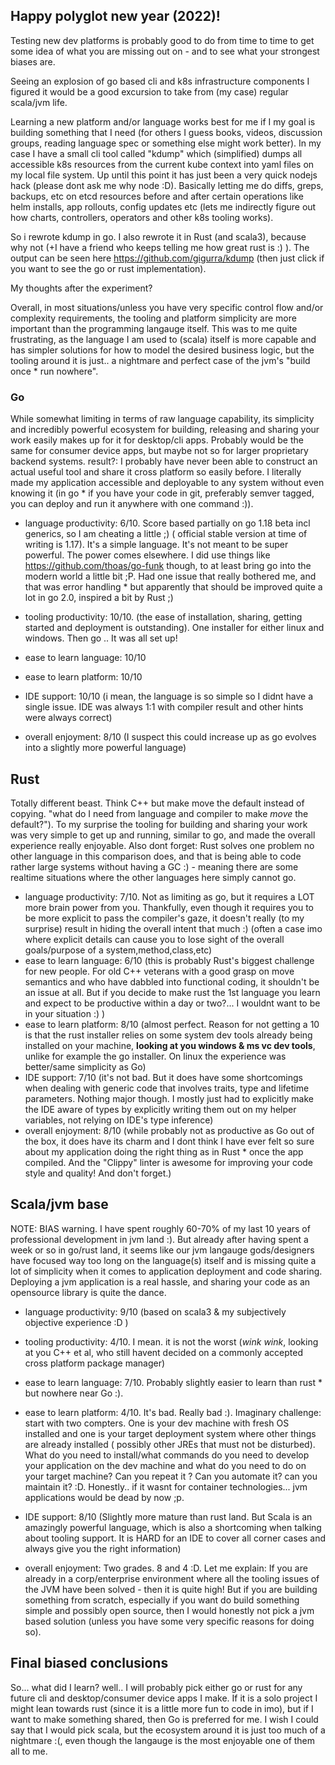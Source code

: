 ## Happy polyglot new year (2022)!

Testing new dev platforms is probably good to do from time to time to get some idea of what you are missing out on - and
to see what your strongest biases are.

Seeing an explosion of go based cli and k8s infrastructure components I figured it would be a good excursion to take
from (my case) regular scala/jvm life.

Learning a new platform and/or language works best for me if I my goal is building something that I need (for others I
guess books, videos, discussion groups, reading language spec or something else might work better). In my case I have a
small cli tool called "kdump" which (simplified) dumps all accessible k8s resources from the current kube context into
yaml files on my local file system. Up until this point it has just been a very quick nodejs hack (please dont ask me
why node :D). Basically letting me do diffs, greps, backups, etc on etcd resources before and after certain operations
like helm installs, app rollouts, config updates etc (lets me indirectly figure out how charts, controllers, operators
and other k8s tooling works).

So i rewrote kdump in go. I also rewrote it in Rust (and scala3), because why not (+I have a friend who keeps telling me
how great rust is :) ). The output can be seen here https://github.com/gigurra/kdump (then just click if you want to see
the go or rust implementation).

My thoughts after the experiment?

Overall, in most situations/unless you have very specific control flow and/or complexity requirements, the tooling and
platform simplicity are more important than the programming langauge itself. This was to me quite frustrating, as the
language I am used to (scala) itself is more capable and has simpler solutions for how to model the desired business
logic, but the tooling around it is just.. a nightmare and perfect case of the jvm's "build once * run nowhere".

### Go

While somewhat limiting in terms of raw language capability, its simplicity and incredibly powerful ecosystem for
building, releasing and sharing your work easily makes up for it for desktop/cli apps. Probably would be the same for
consumer device apps, but maybe not so for larger proprietary backend systems. result?: I probably have never been able
to construct an actual useful tool and share it cross platform so easily before. I literally made my application
accessible and deployable to any system without even knowing it (in go * if you have your code in git, preferably semver
tagged, you can deploy and run it anywhere with one command :)).

* language productivity: 6/10. Score based partially on go 1.18 beta incl generics, so I am cheating a little ;) (
  official stable version at time of writing is 1.17). It's a simple language. It's not meant to be super powerful. The
  power comes elsewhere. I did use things like https://github.com/thoas/go-funk though, to at least bring go into the
  modern world a little bit ;P. Had one issue that really bothered me, and that was error handling * but apparently that
  should be improved quite a lot in go 2.0, inspired a bit by Rust ;)
* tooling productivity: 10/10. (the ease of installation, sharing, getting started and deployment is outstanding). One
  installer for either linux and windows. Then go <cmd> <something>.. It was all set up!

* ease to learn language: 10/10
* ease to learn platform: 10/10
* IDE support: 10/10 (i mean, the language is so simple so I didnt have a single issue. IDE was always 1:1 with compiler
  result and other hints were always correct)
* overall enjoyment: 8/10 (I suspect this could increase up as go evolves into a slightly more powerful language)

## Rust

Totally different beast. Think C++ but make move the default instead of copying. "what do I need from language and
compiler to make *move* the default?"). To my surprise the tooling for building and sharing your work was very simple to
get up and running, similar to go, and made the overall experience really enjoyable. Also dont forget: Rust solves one
problem no other language in this comparison does, and that is being able to code rather large systems without having a
GC :) - meaning there are some realtime situations where the other languages here simply cannot go.

* language productivity: 7/10. Not as limiting as go, but it requires a LOT more brain power from you. Thankfully, even
  though it requires you to be more explicit to pass the compiler's gaze, it doesn't really (to my surprise) result in
  hiding the overall intent that much :) (often a case imo where explicit details can cause you to lose sight of the
  overall goals/purpose of a system,method,class,etc)
* ease to learn language: 6/10 (this is probably Rust's biggest challenge for new people. For old C++ veterans with a
  good grasp on move semantics and who have dabbled into functional coding, it shouldn't be an issue at all. But if you
  decide to make rust the 1st language you learn and expect to be productive within a day or two?... I wouldnt want to
  be in your situation :) )
* ease to learn platform: 8/10 (almost perfect. Reason for not getting a 10 is that the rust installer relies on some
  system dev tools already being installed on your machine, **looking at you windows & ms vc dev tools**, unlike for
  example the go installer. On linux the experience was better/same simplicity as Go)
* IDE support: 7/10 (it's not bad. But it does have some shortcomings when dealing with generic code that involves
  traits, type and lifetime parameters. Nothing major though. I mostly just had to explicitly make the IDE aware of
  types by explicitly writing them out on my helper variables, not relying on IDE's type inference)
* overall enjoyment: 8/10 (while probably not as productive as Go out of the box, it does have its charm and I dont
  think I have ever felt so sure about my application doing the right thing as in Rust * once the app compiled. And
  the "Clippy" linter is awesome for improving your code style and quality! And don't forget.)

## Scala/jvm base

NOTE: BIAS warning. I have spent roughly 60-70% of my last 10 years of professional development in jvm land :). But
already after having spent a week or so in go/rust land, it seems like our jvm langauge gods/designers have focused way
too long on the language(s) itself and is missing quite a lot of simplicity when it comes to application deployment and
code sharing. Deploying a jvm application is a real hassle, and sharing your code as an opensource library is quite the
dance.

* language productivity: 9/10 (based on scala3 & my subjectively objective experience :D )
* tooling productivity: 4/10. I mean. it is not the worst (*wink* *wink*, looking at you C++ et al, who still havent
  decided on a commonly accepted cross platform package manager)

* ease to learn language: 7/10. Probably slightly easier to learn than rust * but nowhere near Go :).
* ease to learn platform: 4/10. It's bad. Really bad :). Imaginary challenge: start with two compters. One is your dev
  machine with fresh OS installed and one is your target deployment system where other things are already installed (
  possibly other JREs that must not be disturbed). What do you need to install/what commands do you need to develop your
  application on the dev machine and what do you need to do on your target machine? Can you repeat it ? Can you automate
  it? can you maintain it? :D. Honestly.. if it wasnt for container technologies... jvm applications would be dead by
  now ;p.

* IDE support: 8/10 (Slightly more mature than rust land. But Scala is an amazingly powerful language, which is also a
  shortcoming when talking about tooling support. It is HARD for an IDE to cover all corner cases and always give you
  the right information)

* overall enjoyment: Two grades. 8 and 4 :D. Let me explain: If you are already in a corp/enterprise environment where
  all the tooling issues of the JVM have been solved - then it is quite high! But if you are building something from
  scratch, especially if you want do build something simple and possibly open source, then I would honestly not pick a
  jvm based solution (unless you have some very specific reasons for doing so).

## Final biased conclusions

So... what did I learn? well.. I will probably pick either go or rust for any future cli and desktop/consumer device
apps I make. If it is a solo project I might lean towards rust (since it is a little more fun to code in imo), but if I
want to make something shared, then Go is preferred for me. I wish I could say that I would pick scala, but the
ecosystem around it is just too much of a nightmare :(, even though the langauge is the most enjoyable one of them all
to me.

